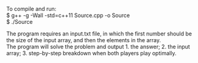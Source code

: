 To compile and run:  
$ g++ -g -Wall -std=c++11 Source.cpp -o Source  
$ ./Source  
  
The program requires an input.txt file, in which the first number should be the size of the input array, and then the elements in the array.  
The program will solve the problem and output 1. the answer; 2. the input array; 3. step-by-step breakdown when both players play optimally.